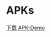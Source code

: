 # APKs

[下载 APK-Demo](https://github.com/pdliugithub/APKs/blob/master/apks/scmsafe_2018_3_23_2-release.apk)
